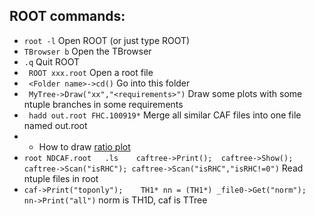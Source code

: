 ## ROOT commands:
- ``` root -l ``` Open ROOT (or just type ROOT)  
- ``` TBrowser b ``` Open the TBrowser  
- ``` .q ``` Quit ROOT  
- ``` ROOT xxx.root``` Open a root file  
- ``` <Folder name>->cd()``` Go into this folder  
- ``` MyTree->Draw("xx","<requirements>")``` Draw some plots with some ntuple branches in some requirements  
- ``` hadd out.root FHC.100919*``` Merge all similar CAF files into one file named out.root    
- * How to draw [ratio plot](https://root.cern/doc/v608/ratioplotOld_8C.html)
- ```root NDCAF.root   .ls    caftree->Print();  caftree->Show(); caftree->Scan("isRHC"); caftree->Scan("isRHC","isRHC!=0")``` Read ntuple files in root
- ```caf->Print("toponly");    TH1* nn = (TH1*) _file0->Get("norm");  nn->Print("all")``` norm is TH1D, caf is TTree
